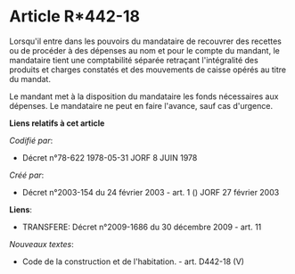 # Article R*442-18

Lorsqu'il entre dans les pouvoirs du mandataire de recouvrer des recettes ou de procéder à des dépenses au nom et pour le
compte du mandant, le mandataire tient une comptabilité séparée retraçant l'intégralité des produits et charges constatés et
des mouvements de caisse opérés au titre du mandat.

Le mandant met à la disposition du mandataire les fonds nécessaires aux dépenses. Le mandataire ne peut en faire l'avance,
sauf cas d'urgence.

**Liens relatifs à cet article**

_Codifié par_:

  - Décret n°78-622 1978-05-31 JORF 8 JUIN 1978

_Créé par_:

  - Décret n°2003-154 du 24 février 2003 - art. 1 () JORF 27 février 2003

**Liens**:

  - TRANSFERE: Décret n°2009-1686 du 30 décembre 2009 - art. 11

_Nouveaux textes_:

  - Code de la construction et de l'habitation. - art. D442-18 (V)
